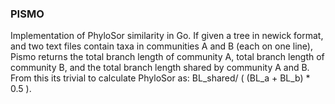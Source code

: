 ### PISMO
Implementation of PhyloSor similarity in Go. If given a tree in newick format, and two text files contain taxa in 
communities A and B (each on one line), Pismo returns the total branch length of community A, total branch length of 
community B, and the total branch length shared by community A and B. From this its trivial to calculate PhyloSor as:
BL_shared/ ( (BL_a + BL_b) * 0.5 ).